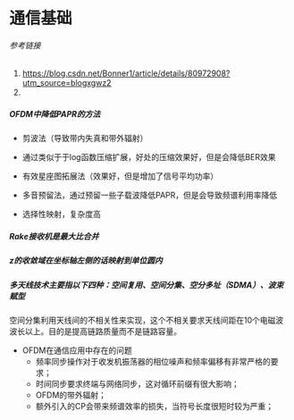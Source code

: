 # 通信基础

###### 参考链接

1. https://blog.csdn.net/Bonner1/article/details/80972908?utm_source=blogxgwz2
2. 

##### OFDM中降低PAPR的方法

- 剪波法（导致带内失真和带外辐射）

- 通过类似于于log函数压缩扩展，好处的压缩效果好，但是会降低BER效果
- 有效星座图拓展法（效果好，但是增加了信号平均功率）
- 多音预留法，通过预留一些子载波降低PAPR，但是会导致频谱利用率降低
- 选择性映射，复杂度高

##### Rake接收机是最大比合并

##### z的收敛域在坐标轴左侧的话映射到单位圆内

##### 多天线技术主要指以下四种：空间复用、空间分集、空分多址（SDMA）、波束赋型

空间分集利用天线间的不相关性来实现，这个不相关要求天线间距在10个电磁波波长以上。目的是提高链路质量而不是链路容量。



- OFDM在通信应用中存在的问题
  - 频率同步操作对于收发机振荡器的相位噪声和频率偏移有非常严格的要求；
  - 时间同步要求终端与网络同步，这对循环前缀有很大影响；
  - OFDM的带外辐射；
  - 额外引入的CP会带来频谱效率的损失，当符号长度很短时较为严重；

